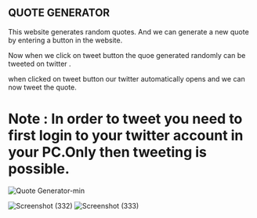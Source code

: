 ## QUOTE GENERATOR
<p> This website generates random quotes. And we can generate a new quote by entering a button in the website.</p>

<p>Now when we click on tweet button the quoe generated randomly can be tweeted on twitter . </p>

when clicked on tweet button our twitter automatically opens and we can now tweet the quote.

# Note : In order to tweet you need to first login to your twitter account in your PC.Only then tweeting is possible.

![Quote Generator-min](https://user-images.githubusercontent.com/84774840/215379593-152d488e-9b19-40ca-82b9-2749939e512a.png)

![Screenshot (332)](https://user-images.githubusercontent.com/80022302/216762818-4bb48f55-142a-4817-ae79-d9f10dd37a80.png)
![Screenshot (333)](https://user-images.githubusercontent.com/80022302/216762827-8670d7d9-5e41-4863-a4f8-a80765f16639.png)

